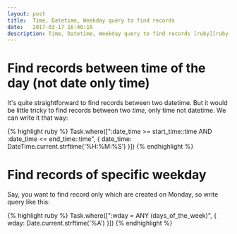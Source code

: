 ```yaml
---
layout: post
title:  Time, Datetime, Weekday query to find records
date:   2017-03-17 16:40:16
description: Time, Datetime, Weekday query to find records [ruby][ruby-on-rails]
---
```


# Find records between time of the day (not date only time)

It's quite straightforward to find records between two datetime. But it would be little tricky to find records between two *time*, only time not datetime.
We can write it that way:
 
{% highlight ruby %}
Task.where([":date_time >= start_time::time AND :date_time <= end_time::time", { date_time: DateTime.current.strftime('%H:%M:%S') }])
{% endhighlight %}

# Find records of specific weekday

Say, you want to find record only which are created on Monday, so write query like this:

{% highlight ruby %}
Task.where([":wday = ANY (days_of_the_week)", { wday: Date.current.strftime('%A') }])
{% endhighlight %}
